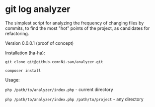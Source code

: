 # git log analyzer

The simplest script for analyzing the frequency of changing files by commits, to find the most "hot" points of the project, as candidates for refactoring.

Version 0.0.0.1 (proof of concept)

Installation (ha-ha):

`git clone git@github.com:Ni-san/analyzer.git`

`composer install`

Usage:

`php /path/to/analyzer/index.php` - current directory

`php /path/to/analyzer/index.php /path/to/project` - any directory

